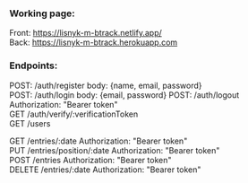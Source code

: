 ### Working page:  
Front: https://lisnyk-m-btrack.netlify.app/  
Back: https://lisnyk-m-btrack.herokuapp.com  

### Endpoints:  
POST: /auth/register  body: {name, email, password}   
POST: /auth/login  body: {email, password}
POST: /auth/logout  Authorization: "Bearer token"  
GET /auth/verify/:verificationToken   
GET /users 

GET /entries/:date Authorization: "Bearer token"   
PUT /entries/position/:date  Authorization: "Bearer token"   
POST /entries Authorization: "Bearer token"   
DELETE /entries/:date   Authorization: "Bearer token" 